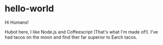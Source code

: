 # hello-world

Hi Humans!

Hubot here, I like Node.js and Coffeescript (That's what I'm made of!).
I've had tacos on the moon and find ther far superior to Earch tacos.
